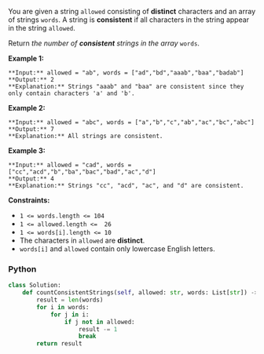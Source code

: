 
You are given a string  `allowed`  consisting of  **distinct**  characters and an array of strings  `words`. A string is  **consistent** if all characters in the string appear in the string  `allowed`.<br>

Return _the number of  **consistent**  strings in the array_ `words`.<br>

**Example 1:**
```
**Input:** allowed = "ab", words = ["ad","bd","aaab","baa","badab"]
**Output:** 2
**Explanation:** Strings "aaab" and "baa" are consistent since they only contain characters 'a' and 'b'.
```

**Example 2:**
```
**Input:** allowed = "abc", words = ["a","b","c","ab","ac","bc","abc"]
**Output:** 7
**Explanation:** All strings are consistent.
```

**Example 3:**
```
**Input:** allowed = "cad", words = ["cc","acd","b","ba","bac","bad","ac","d"]
**Output:** 4
**Explanation:** Strings "cc", "acd", "ac", and "d" are consistent.
```

**Constraints:**

-   `1 <= words.length <= 104`
-   `1 <= allowed.length <=  26`
-   `1 <= words[i].length <= 10`
-   The characters in  `allowed`  are  **distinct**.
-   `words[i]`  and  `allowed`  contain only lowercase English letters.

### Python
```python
class Solution:
    def countConsistentStrings(self, allowed: str, words: List[str]) -> int:
        result = len(words)
        for i in words:
            for j in i:
                if j not in allowed:
                    result -= 1
                    break
        return result

```
